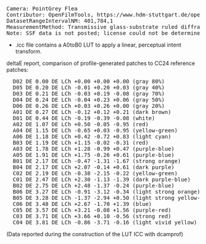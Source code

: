 <pre>
Camera: PointGrey Flea
Contributor: OpenFilmTools, https://www.hdm-stuttgart.de/open-film-tools/kamera_charakterisierung
DatasetRangeIntervalNM: 401,784,1
MeasurementMethod: Transmissive glass-substrate ruled diffraction grating spectroscope, single-image
Note: SSF data is not posted; license could not be determined.
</pre>


- .icc file contains a A0toB0 LUT to apply a linear, perceptual intent transform.

deltaE report, comparison of profile-generated patches to CC24 reference patches:
<pre>
  D02 DE 0.00 DE LCh +0.00 +0.00 +0.00 (gray 80%)
  D05 DE 0.20 DE LCh -0.01 +0.20 +0.03 (gray 40%)
  D03 DE 0.21 DE LCh -0.03 +0.19 -0.08 (gray 70%)
  D04 DE 0.24 DE LCh -0.04 +0.23 +0.06 (gray 50%)
  D06 DE 0.26 DE LCh +0.03 +0.26 +0.00 (gray 20%)
  A01 DE 0.27 DE LCh -0.12 +0.12 +0.21 (dark brown)
  D01 DE 0.44 DE LCh -0.19 -0.39 -0.08 (white)
  A02 DE 1.07 DE LCh +0.50 -0.05 -0.95 (red)
  A04 DE 1.15 DE LCh -0.65 +0.03 -0.95 (yellow-green)
  A06 DE 1.18 DE LCh +0.42 -0.72 +0.83 (light cyan)
  B03 DE 1.19 DE LCh +1.15 -0.02 -0.31 (red)
  A03 DE 1.78 DE LCh +1.28 -0.99 +0.47 (purple-blue)
  A05 DE 1.91 DE LCh +1.75 -0.26 +0.61 (purple-blue)
  B01 DE 2.17 DE LCh -0.47 -1.31 -1.67 (strong orange)
  B04 DE 2.17 DE LCh +2.07 -0.14 +0.61 (dark purple)
  C02 DE 2.19 DE LCh -0.38 -2.15 -0.22 (yellow-green)
  C01 DE 2.47 DE LCh +2.30 -1.13 -1.39 (dark purple-blue)
  B02 DE 2.75 DE LCh +2.48 -1.37 -0.24 (purple-blue)
  B06 DE 3.27 DE LCh -0.91 -3.12 -0.34 (light strong orange)
  B05 DE 3.28 DE LCh -1.37 -2.94 +0.50 (light strong yellow-green)
  C06 DE 3.48 DE LCh +2.67 -1.70 +1.39 (blue)
  C05 DE 3.57 DE LCh +3.21 -0.08 +1.56 (purple-red)
  C03 DE 3.71 DE LCh +3.66 +0.10 -0.56 (strong red)
  C04 DE 3.81 DE LCh -0.86 -3.71 -0.16 (light vivid yellow)
</pre>

(Data reported during the construction of the LUT ICC with dcamprof)
